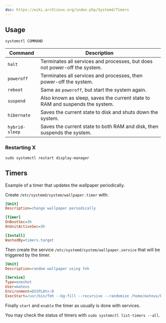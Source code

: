 ```yaml
---
doc: https://wiki.archlinux.org/index.php/Systemd/Timers
---
```


## Usage

```shell
systemctl COMMAND
```

| Command | Description |
| --- | --- |
| `halt` | Terminates all services and processes, but does not power-off the system. |
| `poweroff` | Terminates all services and processes, then power-off the system. |
| `reboot` | Same as `poweroff`, but start the system again. |
| `suspend` | Also known as sleep, saves the current state to RAM and suspends the system. |
| `hibernate` | Saves the current state to disk and shuts down the system. |
| `hybrid-sleep` | Saves the current state to both RAM and disk, then suspends the system. |

### Restarting X

```shell
sudo systemctl restart display-manager
```

## Timers

Example of a timer that updates the wallpaper periodically.

Create `/etc/systemd/system/wallpaper.timer` with:

```ini
[Unit]
Description=change wallpaper periodically

[Timer]
OnBootSec=3h
OnUnitActiveSec=3h

[Install]
WantedBy=timers.target
```

Then create the service `/etc/systemd/system/wallpaper.service` that will be triggered by the timer.

```ini
[Unit]
Description=random wallpaper using feh

[Service]
Type=oneshot
User=mateus
Environment=DISPLAY=:0
ExecStart=/usr/bin/feh --bg-fill --recursive --randomize /home/mateus/Pictures/Wallpapers/Active
```

Finally `start` and `enable` the timer as usually is done with services.

You may check the status of timers with `sudo systemctl list-timers --all`.
